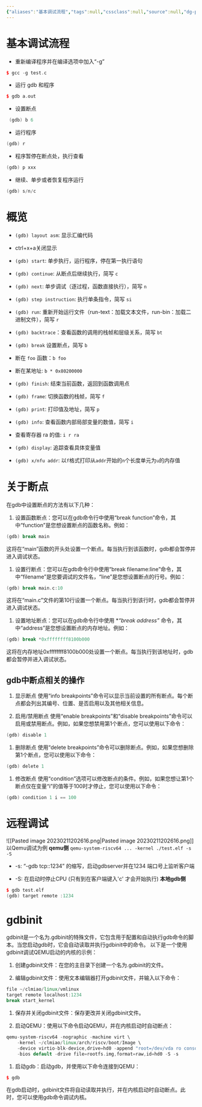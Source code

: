 ```yaml
---
{"aliases":"基本调试流程","tags":null,"cssclass":null,"source":null,"dg-publish":true,"created":"2023-02-17 22:46","updated":"2023-02-24 20:29","permalink":"/os/gdb/","dgPassFrontmatter":true,"noteIcon":""}
---
```


# 基本调试流程

- 重新编译程序并在编译选项中加入“-g”

```C++
$ gcc -g test.c
```

- 运行 gdb 和程序

```C++
$ gdb a.out
```

- 设置断点

```C++
 (gdb) b 6
```

- 运行程序

```C++
(gdb) r
```

- 程序暂停在断点处，执行查看

```C++
(gdb) p xxx
```

- 继续、单步或者恢复程序运行

```C++
(gdb) s/n/c
```

# 概览

- `(gdb) layout asm`: 显示汇编代码
    
- ctrl+x+a关闭显示
    
- `(gdb) start`: 单步执行，运行程序，停在第一执行语句
    
- `(gdb) continue`: 从断点后继续执行，简写 `c`
    
- `(gdb) next`: 单步调试（逐过程，函数直接执行），简写 `n`
    
- `(gdb) step instruction`: 执行单条指令，简写 `si`
    
- `(gdb) run`: 重新开始运行文件（run-text：加载文本文件，run-bin：加载二进制文件），简写 `r`
    
- `(gdb) backtrace`：查看函数的调用的栈帧和层级关系，简写 `bt`
    
- `(gdb) break` 设置断点，简写 `b`
    
- 断在 `foo` 函数：`b foo`
    
- 断在某地址: `b * 0x80200000`
    
- `(gdb) finish`: 结束当前函数，返回到函数调用点
    
- `(gdb) frame`: 切换函数的栈帧，简写 `f`
    
- `(gdb) print`: 打印值及地址，简写 `p`
    
- `(gdb) info`: 查看函数内部局部变量的数值，简写 `i`
    
- 查看寄存器 ra 的值: `i r ra`
    
- `(gdb) display`: 追踪查看具体变量值
    
- `(gdb) x/nfu addr`: 以`f`格式打印从`addr`开始的`n`个长度单元为`u`的内存值
    

# 关于断点

在gdb中设置断点的方法有以下几种：

1. 设置函数断点：您可以在gdb命令行中使用“break function”命令，其中“function”是您想设置断点的函数名称。例如：

```Kotlin
(gdb) break main
```

这将在“main”函数的开头处设置一个断点。每当执行到该函数时，gdb都会暂停并进入调试状态。

1. 设置行断点：您可以在gdb命令行中使用“break filename:line”命令，其中“filename”是您要调试的文件名，“line”是您想设置断点的行号。例如：

```Kotlin
(gdb) break main.c:10
```

这将在“main.c”文件的第10行设置一个断点。每当执行到该行时，gdb都会暂停并进入调试状态。

1. 设置地址断点：您可以在gdb命令行中使用 **“break *address”** 命令，其中“address”是您想设置断点的内存地址。例如：

```Kotlin
(gdb) break *0xffffffff8100b000
```

这将在内存地址0xffffffff8100b000处设置一个断点。每当执行到该地址时，gdb都会暂停并进入调试状态。

## gdb中断点相关的操作

1. 显示断点 使用“info breakpoints”命令可以显示当前设置的所有断点。每个断点都会列出其编号、位置、是否启用以及其他相关信息。
    
2. 启用/禁用断点 使用“enable breakpoints”和“disable breakpoints”命令可以启用或禁用断点。例如，如果您想禁用第1个断点，您可以使用以下命令：

```Kotlin
(gdb) disable 1
```

1. 删除断点 使用“delete breakpoints”命令可以删除断点。例如，如果您想删除第1个断点，您可以使用以下命令：

```Kotlin
(gdb) delete 1
```

1. 修改断点 使用“condition”选项可以修改断点的条件。例如，如果您想让第1个断点仅在变量“i”的值等于100时才停止，您可以使用以下命令：

```Kotlin
(gdb) condition 1 i == 100
```

# 远程调试

![[Pasted image 20230211202616.png\|Pasted image 20230211202616.png]] 以Qemu调试为例 **qemu侧** `qemu-system-riscv64 ... -kernel ./test.elf -s -S`

- -s: “-gdb tcp::1234” 的缩写，启动gdbserver并在1234 端口号上监听客户端
    
- -S: 在启动时停止CPU (只有到在客户端键入'c' 才会开始执行) **本地gdb侧**

```C++
$ gdb test.elf
(gdb) target remote :1234
```

# gdbinit

gdbinit是一个名为.gdbinit的特殊文件，它包含用于配置和自动执行gdb命令的脚本。当您启动gdb时，它会自动读取并执行gdbinit中的命令。 以下是一个使用gdbinit调试QEMU启动的内核的示例：

1. 创建gdbinit文件：在您的主目录下创建一个名为.gdbinit的文件。
    
2. 编辑gdbinit文件：使用文本编辑器打开gdbinit文件，并输入以下命令：

```C++
file ~/clmiao/linux/vmlinux
target remote localhost:1234
break start_kernel
```

1. 保存并关闭gdbinit文件：保存更改并关闭gdbinit文件。
    
2. 启动QEMU：使用以下命令启动QEMU，并在内核启动时自动断点：

```C++
qemu-system-riscv64 -nographic -machine virt \
    -kernel ~/clmiao/linux/arch/riscv/boot/Image \
    -device virtio-blk-device,drive=hd0 -append "root=/dev/vda ro console=ttyS0" \     
    -bios default -drive file=rootfs.img,format=raw,id=hd0 -S -s
```

1. 启动gdb：启动gdb，并使用以下命令连接到QEMU：

```C++
$ gdb
```

在gdb启动时，gdbinit文件将自动读取并执行，并在内核启动时自动断点。此时，您可以使用gdb命令调试内核。